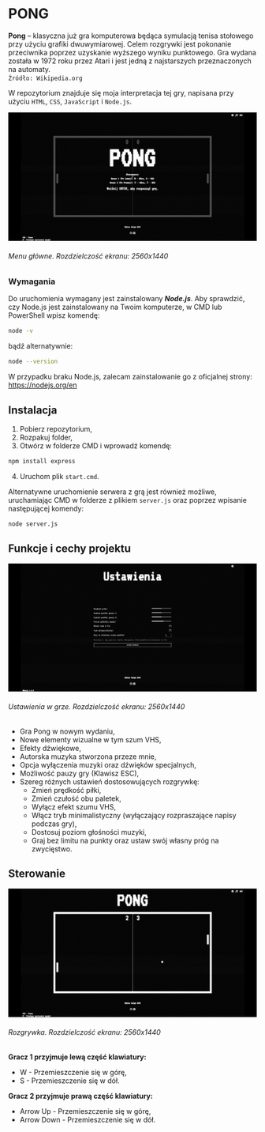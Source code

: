 # PONG

**Pong** – klasyczna już gra komputerowa będąca symulacją tenisa stołowego przy użyciu grafiki dwuwymiarowej. Celem rozgrywki jest pokonanie przeciwnika poprzez uzyskanie wyższego wyniku punktowego. Gra wydana została w 1972 roku przez Atari i jest jedną z najstarszych przeznaczonych na automaty.  
`Źródło: Wikipedia.org`

W repozytorium znajduje się moja interpretacja tej gry, napisana przy użyciu `HTML`, `CSS`, `JavaScript` i `Node.js`.

![Menu główne](public/assets/img/gallery/pic1.png)
###### Menu główne. Rozdzielczość ekranu: 2560x1440

### Wymagania
Do uruchomienia wymagany jest zainstalowany ***Node.js***. Aby sprawdzić, czy Node.js jest zainstalowany na Twoim komputerze, w CMD lub PowerShell wpisz komendę:
```bash
node -v
```
bądź alternatywnie:
```bash
node --version
```
W przypadku braku Node.js, zalecam zainstalowanie go z oficjalnej strony:
https://nodejs.org/en

## Instalacja
1. Pobierz repozytorium,
2. Rozpakuj folder,
3. Otwórz w folderze CMD i wprowadź komendę:
```bash
npm install express
```  
4. Uruchom plik `start.cmd`.

Alternatywne uruchomienie serwera z grą jest również możliwe, uruchamiając CMD w folderze z plikiem `server.js` oraz poprzez wpisanie następującej komendy:
```bash
node server.js
```

## Funkcje i cechy projektu

![Ustawienia w grze](public/assets/img/gallery/pic2.png)
###### Ustawienia w grze. Rozdzielczość ekranu: 2560x1440

- Gra Pong w nowym wydaniu,
- Nowe elementy wizualne w tym szum VHS,
- Efekty dźwiękowe,
- Autorska muzyka stworzona przeze mnie,
- Opcja wyłączenia muzyki oraz dźwięków specjalnych,
- Możliwość pauzy gry (Klawisz ESC),
- Szereg różnych ustawień dostosowujących rozgrywkę:
  - Zmień prędkość piłki,
  - Zmień czułość obu paletek,
  - Wyłącz efekt szumu VHS,
  - Włącz tryb minimalistyczny (wyłączający rozpraszające napisy podczas gry),
  - Dostosuj poziom głośności muzyki,
  - Graj bez limitu na punkty oraz ustaw swój własny próg na zwycięstwo.

## Sterowanie

![Rozgrywka](public/assets/img/gallery/pic3.png)
###### Rozgrywka. Rozdzielczość ekranu: 2560x1440

**Gracz 1 przyjmuje lewą część klawiatury:**
- W - Przemieszczenie się w górę,
- S - Przemieszczenie się w dół.

**Gracz 2 przyjmuje prawą część klawiatury:**
- Arrow Up - Przemieszczenie się w górę,
- Arrow Down - Przemieszczenie się w dół.
